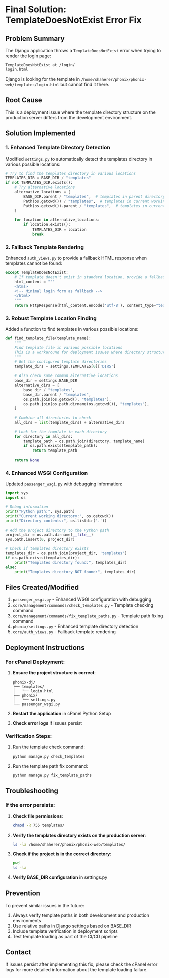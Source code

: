 # Final Solution: TemplateDoesNotExist Error Fix

## Problem Summary
The Django application throws a `TemplateDoesNotExist` error when trying to render the login page:
```
TemplateDoesNotExist at /login/
login.html
```

Django is looking for the template in `/home/shaherer/phonix/phonix-web/templates/login.html` but cannot find it there.

## Root Cause
This is a deployment issue where the template directory structure on the production server differs from the development environment.

## Solution Implemented

### 1. Enhanced Template Directory Detection
Modified `settings.py` to automatically detect the templates directory in various possible locations:

```python
# Try to find the templates directory in various locations
TEMPLATES_DIR = BASE_DIR / "templates"
if not TEMPLATES_DIR.exists():
    # Try alternative locations
    alternative_locations = [
        BASE_DIR.parent / "templates",  # templates in parent directory
        Path(os.getcwd()) / "templates",  # templates in current working directory
        Path(os.getcwd()).parent / "templates",  # templates in current working directory's parent
    ]
    
    for location in alternative_locations:
        if location.exists():
            TEMPLATES_DIR = location
            break
```

### 2. Fallback Template Rendering
Enhanced `auth_views.py` to provide a fallback HTML response when templates cannot be found:

```python
except TemplateDoesNotExist:
    # If template doesn't exist in standard location, provide a fallback
    html_content = """
    <html>
    <!-- Minimal login form as fallback -->
    </html>
    """
    return HttpResponse(html_content.encode('utf-8'), content_type="text/html; charset=utf-8")
```

### 3. Robust Template Location Finding
Added a function to find templates in various possible locations:

```python
def find_template_file(template_name):
    """
    Find template file in various possible locations
    This is a workaround for deployment issues where directory structure may vary
    """
    # Get the configured template directories
    template_dirs = settings.TEMPLATES[0]['DIRS']
    
    # Also check some common alternative locations
    base_dir = settings.BASE_DIR
    alternative_dirs = [
        base_dir / "templates",
        base_dir.parent / "templates",
        os.path.join(os.getcwd(), "templates"),
        os.path.join(os.path.dirname(os.getcwd()), "templates"),
    ]
    
    # Combine all directories to check
    all_dirs = list(template_dirs) + alternative_dirs
    
    # Look for the template in each directory
    for directory in all_dirs:
        template_path = os.path.join(directory, template_name)
        if os.path.exists(template_path):
            return template_path
    
    return None
```

### 4. Enhanced WSGI Configuration
Updated `passenger_wsgi.py` with debugging information:

```python
import sys
import os

# Debug information
print("Python path:", sys.path)
print("Current working directory:", os.getcwd())
print("Directory contents:", os.listdir('.'))

# Add the project directory to the Python path
project_dir = os.path.dirname(__file__)
sys.path.insert(0, project_dir)

# Check if templates directory exists
templates_dir = os.path.join(project_dir, 'templates')
if os.path.exists(templates_dir):
    print("Templates directory found:", templates_dir)
else:
    print("Templates directory NOT found:", templates_dir)
```

## Files Created/Modified

1. `passenger_wsgi.py` - Enhanced WSGI configuration with debugging
2. `core/management/commands/check_templates.py` - Template checking command
3. `core/management/commands/fix_template_paths.py` - Template path fixing command
4. `phonix/settings.py` - Enhanced template directory detection
5. `core/auth_views.py` - Fallback template rendering

## Deployment Instructions

### For cPanel Deployment:

1. **Ensure the project structure is correct**:
   ```
   phonix-dj/
   ├── templates/
   │   └── login.html
   ├── phonix/
   │   └── settings.py
   └── passenger_wsgi.py
   ```

2. **Restart the application** in cPanel Python Setup

3. **Check error logs** if issues persist

### Verification Steps:

1. Run the template check command:
   ```bash
   python manage.py check_templates
   ```

2. Run the template path fix command:
   ```bash
   python manage.py fix_template_paths
   ```

## Troubleshooting

### If the error persists:

1. **Check file permissions**:
   ```bash
   chmod -R 755 templates/
   ```

2. **Verify the templates directory exists on the production server**:
   ```bash
   ls -la /home/shaherer/phonix/phonix-web/templates/
   ```

3. **Check if the project is in the correct directory**:
   ```bash
   pwd
   ls -la
   ```

4. **Verify BASE_DIR configuration** in settings.py

## Prevention

To prevent similar issues in the future:

1. Always verify template paths in both development and production environments
2. Use relative paths in Django settings based on BASE_DIR
3. Include template verification in deployment scripts
4. Test template loading as part of the CI/CD pipeline

## Contact

If issues persist after implementing this fix, please check the cPanel error logs for more detailed information about the template loading failure.